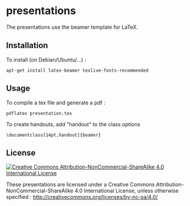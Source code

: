 presentations
=============

The presentations use the beamer template for LaTeX.

Installation
------------

To install (on Debian/Ubuntu/...) :

`apt-get install latex-beamer texlive-fonts-recommended`

Usage
-----

To compile a tex file and generate a pdf :

`pdflatex presentation.tex`

To create handouts, add "handout" to the class options

    \documentclass[14pt,handout]{beamer}

License
-------

[![Creative Commons Attribution-NonCommercial-ShareAlike 4.0 International License](http://i.creativecommons.org/l/by-nc-sa/4.0/88x31.png)](http://creativecommons.org/licenses/by-nc-sa/4.0/
)

These presentations are licensed under a Creative Commons Attribution-NonCommercial-ShareAlike 4.0 International License, unless otherwise specified : 
http://creativecommons.org/licenses/by-nc-sa/4.0/
